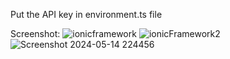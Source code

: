 Put the API key in environment.ts file

Screenshot:
![ionicframework](https://github.com/Ankita012/IonicMovieApp/assets/22776061/51d34d32-3862-4892-904c-710eb91c6afb)
![ionicFramework2](https://github.com/Ankita012/IonicMovieApp/assets/22776061/bceda567-3b1a-4eee-b4e2-fb35898d72e8)
![Screenshot 2024-05-14 224456](https://github.com/Ankita012/IonicMovieApp/assets/22776061/db8c0f3e-3bc6-4473-a7a6-2a2c76d73f73)
